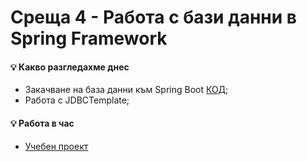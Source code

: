 # Среща 4 - Работа с бази данни в Spring Framework
 
#### 💡 Какво разгледахме днес
- Закачване на база данни към Spring Boot [КОД](./source/v1);  <br>
- Работа с JDBCTemplate;  <br>

<!-- #### 💡 Лекционна статия -->
<!-- - [Какво е Reflection и има ли почва у нас](./tutorial/README.md) -->


<!-- #### 🔗 Полезни линкове -->
<!-- - [HTTP спецификация](https://developer.mozilla.org/en-US/docs/Web/HTTP/Resources_and_specifications)
- [Front-controller](https://en.wikipedia.org/wiki/Front_controller)
- [Работа с Reflektion](https://github.com/ankuanand/ImportantJavaBooks/blob/master/Java%20Reflection%20in%20Action%2C%202005.pdf) -->


#### 💡 Работа в час
- [Учебен проект](./cw)


<!--
#### 🕹️ Ресурси и материали
 * [Сорс код от срещата](./source/) -->
